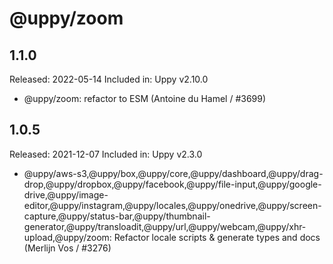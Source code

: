 # @uppy/zoom

## 1.1.0

Released: 2022-05-14
Included in: Uppy v2.10.0

- @uppy/zoom: refactor to ESM (Antoine du Hamel / #3699)

## 1.0.5

Released: 2021-12-07
Included in: Uppy v2.3.0

- @uppy/aws-s3,@uppy/box,@uppy/core,@uppy/dashboard,@uppy/drag-drop,@uppy/dropbox,@uppy/facebook,@uppy/file-input,@uppy/google-drive,@uppy/image-editor,@uppy/instagram,@uppy/locales,@uppy/onedrive,@uppy/screen-capture,@uppy/status-bar,@uppy/thumbnail-generator,@uppy/transloadit,@uppy/url,@uppy/webcam,@uppy/xhr-upload,@uppy/zoom: Refactor locale scripts & generate types and docs (Merlijn Vos / #3276)
